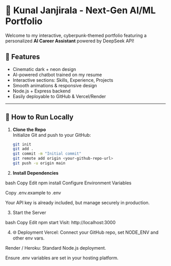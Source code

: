 # 🚀 Kunal Janjirala - Next-Gen AI/ML Portfolio

Welcome to my interactive, cyberpunk-themed portfolio featuring a personalized **AI Career Assistant** powered by DeepSeek API!

## 🌟 Features
- Cinematic dark + neon design
- AI-powered chatbot trained on my resume
- Interactive sections: Skills, Experience, Projects
- Smooth animations & responsive design
- Node.js + Express backend
- Easily deployable to GitHub & Vercel/Render

---

## 🚀 How to Run Locally

1. **Clone the Repo**  
   Initialize Git and push to your GitHub:
   ```bash
   git init
   git add .
   git commit -m "Initial commit"
   git remote add origin <your-github-repo-url>
   git push -u origin main
2. **Install Dependencies**

bash
Copy
Edit
npm install
Configure Environment Variables

Copy .env.example to .env

Your API key is already included, but manage securely in production.

3. Start the Server

bash
Copy
Edit
npm start
Visit: http://localhost:3000

4. 🌐 Deployment
Vercel: Connect your GitHub repo, set NODE_ENV and other env vars.

Render / Heroku: Standard Node.js deployment.

Ensure .env variables are set in your hosting platform.

